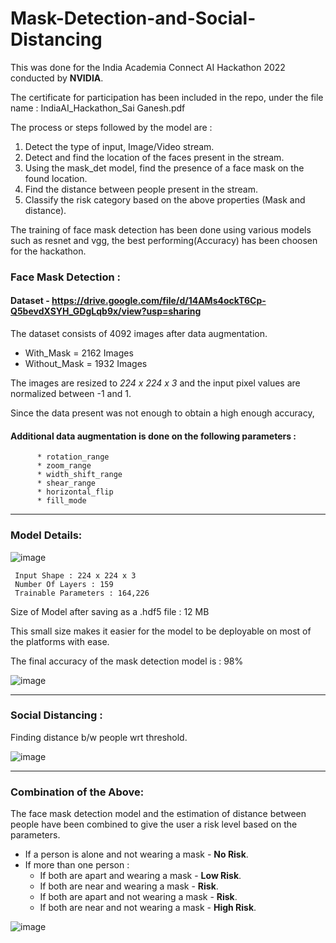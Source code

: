 # Mask-Detection-and-Social-Distancing 

This was done for the India Academia Connect AI Hackathon 2022 conducted by **NVIDIA**. 

The certificate for participation has been included in the repo, under the file name : IndiaAI_Hackathon_Sai Ganesh.pdf

The process or steps followed by the model are :

1. Detect the type of input, Image/Video stream.
2. Detect and find the location of the faces present in the stream.
3. Using the mask_det model, find the presence of a face mask on the found location.
4. Find the distance between people present in the stream.
5. Classify the risk category based on the above properties (Mask and distance).

The training of face mask detection has been done using various models such as resnet and vgg, the best 
performing(Accuracy) has been choosen for the hackathon.

### Face Mask Detection :

#### Dataset - https://drive.google.com/file/d/14AMs4ockT6Cp-Q5bevdXSYH_GDgLqb9x/view?usp=sharing

The dataset consists of 4092 images after data augmentation.

* With_Mask = 2162 Images
* Without_Mask = 1932 Images

The images are resized to *224 x 224 x 3* and the input pixel values are normalized between -1 and 1.

Since the data present was not enough to obtain a high enough accuracy, 
#### Additional data augmentation is done on the following parameters :

          * rotation_range
          * zoom_range
          * width_shift_range
          * shear_range
          * horizontal_flip
          * fill_mode
          
 - - - -
          
### Model Details:   

![image](https://user-images.githubusercontent.com/60337704/141739606-5a79c3a8-48e3-4030-a436-ec83cc2ed124.png)

     Input Shape : 224 x 224 x 3
     Number Of Layers : 159
     Trainable Parameters : 164,226

Size of Model after saving as a .hdf5 file : 12 MB

This small size makes it easier for the model to be deployable on most of the platforms with ease.

The final accuracy of the mask detection model is : 98%

![image](https://user-images.githubusercontent.com/60337704/141739905-b6ec19c9-1c72-41a5-a846-dbe8cf206283.png)

- - - -

### Social Distancing :

Finding distance b/w people wrt threshold.

![image](https://user-images.githubusercontent.com/60337704/141740267-18880031-24b1-4cd5-b354-886f0c940ca4.png)

- - - -

### Combination of the Above:

The face mask detection model and the estimation of distance between people have been combined to give the user a risk level based on the parameters.

* If a person is alone and not wearing a mask - **No Risk**. 
* If  more than one person : 
    * If both are apart and wearing a mask - **Low Risk**.
    * If both are near and wearing a mask - **Risk**.
    * If both are apart and not wearing a mask - **Risk**.
    * If both are near and not wearing a mask - **High Risk**.

![image](https://user-images.githubusercontent.com/60337704/141741264-3a04071c-09a3-4ab4-94e1-6e05fb80c63d.png)













  
  



